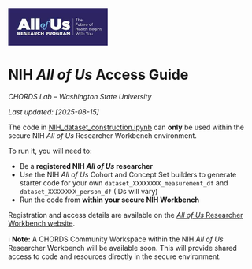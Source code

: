<img src="images/nih_logo.jpg" alt="All of Us" width="40%"/> 

# NIH *All of Us* Access Guide  
*CHORDS Lab – Washington State University*

_Last updated: [2025-08-15]_

The code in [NIH_dataset_construction.ipynb](`NIH_dataset_construction.ipynb`) can **only** be used within the secure NIH *All of Us* Researcher Workbench environment.  

To run it, you will need to:  
- Be a **registered NIH *All of Us* researcher**  
- Use the NIH *All of Us* Cohort and Concept Set builders to generate starter code for your own `dataset_XXXXXXXX_measurement_df` and `dataset_XXXXXXXX_person_df` (IDs will vary)
- Run the code from **within your secure NIH Workbench**  

Registration and access details are available on the [*All of Us* Researcher Workbench website](https://workbench.researchallofus.org/).  

ℹ️ **Note:** A CHORDS Community Workspace within the NIH *All of Us* Researcher Workbench will be available soon. This will provide shared access to code and resources directly in the secure environment.